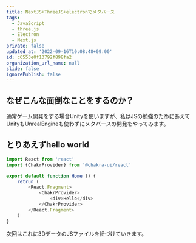 ```yaml
---
title: NextJS+ThreeJS+electronでメタバース
tags:
  - JavaScript
  - three.js
  - Electron
  - Next.js
private: false
updated_at: '2022-09-16T10:08:48+09:00'
id: c6553e0f13792f898fa2
organization_url_name: null
slide: false
ignorePublish: false
---
```

## なぜこんな面倒なことをするのか？

通常ゲーム開発をする場合Unityを使いますが、私はJSの勉強のためにあえてUnityもUnrealEngineも使わずにメタバースの開発をやってみます。

## とりあえずhello world

```js
import React from 'react'
import {ChakrProvider} from '@chakra-ui/react'

export default function Home () {
    retrun (
        <React.Fragment>
            <ChakrProvider>
                <div>Hello</div>
            </ChakrProvider>
        </React.Fragment>
    )
}

```

次回はこれに3DデータのJSファイルを紐づけていきます。
